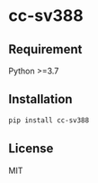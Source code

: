 # cc-sv388



## Requirement

Python >=3.7

## Installation

```bash
pip install cc-sv388
```

## License

MIT
